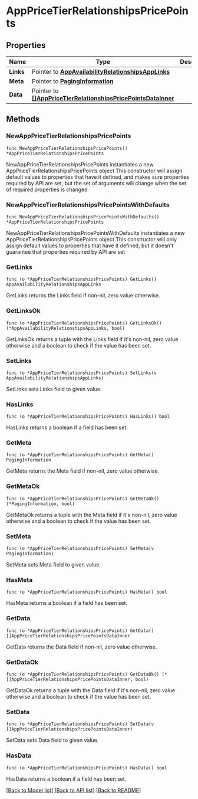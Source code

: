 # AppPriceTierRelationshipsPricePoints

## Properties

Name | Type | Description | Notes
------------ | ------------- | ------------- | -------------
**Links** | Pointer to [**AppAvailabilityRelationshipsAppLinks**](AppAvailabilityRelationshipsAppLinks.md) |  | [optional] 
**Meta** | Pointer to [**PagingInformation**](PagingInformation.md) |  | [optional] 
**Data** | Pointer to [**[]AppPriceTierRelationshipsPricePointsDataInner**](AppPriceTierRelationshipsPricePointsDataInner.md) |  | [optional] 

## Methods

### NewAppPriceTierRelationshipsPricePoints

`func NewAppPriceTierRelationshipsPricePoints() *AppPriceTierRelationshipsPricePoints`

NewAppPriceTierRelationshipsPricePoints instantiates a new AppPriceTierRelationshipsPricePoints object
This constructor will assign default values to properties that have it defined,
and makes sure properties required by API are set, but the set of arguments
will change when the set of required properties is changed

### NewAppPriceTierRelationshipsPricePointsWithDefaults

`func NewAppPriceTierRelationshipsPricePointsWithDefaults() *AppPriceTierRelationshipsPricePoints`

NewAppPriceTierRelationshipsPricePointsWithDefaults instantiates a new AppPriceTierRelationshipsPricePoints object
This constructor will only assign default values to properties that have it defined,
but it doesn't guarantee that properties required by API are set

### GetLinks

`func (o *AppPriceTierRelationshipsPricePoints) GetLinks() AppAvailabilityRelationshipsAppLinks`

GetLinks returns the Links field if non-nil, zero value otherwise.

### GetLinksOk

`func (o *AppPriceTierRelationshipsPricePoints) GetLinksOk() (*AppAvailabilityRelationshipsAppLinks, bool)`

GetLinksOk returns a tuple with the Links field if it's non-nil, zero value otherwise
and a boolean to check if the value has been set.

### SetLinks

`func (o *AppPriceTierRelationshipsPricePoints) SetLinks(v AppAvailabilityRelationshipsAppLinks)`

SetLinks sets Links field to given value.

### HasLinks

`func (o *AppPriceTierRelationshipsPricePoints) HasLinks() bool`

HasLinks returns a boolean if a field has been set.

### GetMeta

`func (o *AppPriceTierRelationshipsPricePoints) GetMeta() PagingInformation`

GetMeta returns the Meta field if non-nil, zero value otherwise.

### GetMetaOk

`func (o *AppPriceTierRelationshipsPricePoints) GetMetaOk() (*PagingInformation, bool)`

GetMetaOk returns a tuple with the Meta field if it's non-nil, zero value otherwise
and a boolean to check if the value has been set.

### SetMeta

`func (o *AppPriceTierRelationshipsPricePoints) SetMeta(v PagingInformation)`

SetMeta sets Meta field to given value.

### HasMeta

`func (o *AppPriceTierRelationshipsPricePoints) HasMeta() bool`

HasMeta returns a boolean if a field has been set.

### GetData

`func (o *AppPriceTierRelationshipsPricePoints) GetData() []AppPriceTierRelationshipsPricePointsDataInner`

GetData returns the Data field if non-nil, zero value otherwise.

### GetDataOk

`func (o *AppPriceTierRelationshipsPricePoints) GetDataOk() (*[]AppPriceTierRelationshipsPricePointsDataInner, bool)`

GetDataOk returns a tuple with the Data field if it's non-nil, zero value otherwise
and a boolean to check if the value has been set.

### SetData

`func (o *AppPriceTierRelationshipsPricePoints) SetData(v []AppPriceTierRelationshipsPricePointsDataInner)`

SetData sets Data field to given value.

### HasData

`func (o *AppPriceTierRelationshipsPricePoints) HasData() bool`

HasData returns a boolean if a field has been set.


[[Back to Model list]](../README.md#documentation-for-models) [[Back to API list]](../README.md#documentation-for-api-endpoints) [[Back to README]](../README.md)


